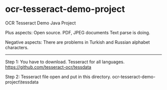 # ocr-tesseract-demo-project
OCR Tesseract Demo Java Project 


Plus aspects:
Open source.
PDF, JPEG documents Text parse is doing.

Negative aspects:
There are problems in Turkish and Russian alphabet characters.

-------------------------------------------------

Step 1: You have to download. Tesseract for all languages. 
https://github.com/tesseract-ocr/tessdata 


Step 2: Tesseract file open and put in this directory.
ocr-tesseract-demo-project\tessdata